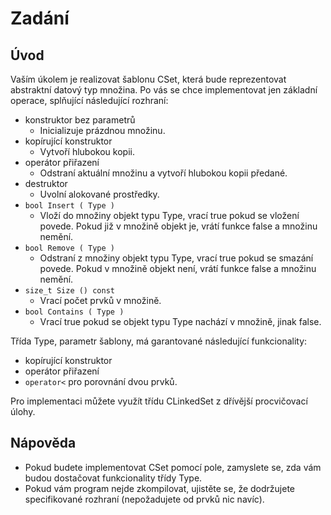 # Zadání #
## Úvod ##
Vaším úkolem je realizovat šablonu CSet, která bude reprezentovat abstraktní datový typ množina. Po vás se chce implementovat jen základní operace, splňující následující rozhraní:

- konstruktor bez parametrů
  - Inicializuje prázdnou množinu.
- kopírující konstruktor
  - Vytvoří hlubokou kopii.
- operátor přiřazení
  - Odstraní aktuální množinu a vytvoří hlubokou kopii předané.
- destruktor
  - Uvolní alokované prostředky.
- `bool Insert ( Type )`
  - Vloží do množiny objekt typu Type, vrací true pokud se vložení povede. Pokud již v množině objekt je, vrátí funkce false a množinu nemění.
- `bool Remove ( Type )`
  - Odstraní z množiny objekt typu Type, vrací true pokud se smazání povede. Pokud v množině objekt není, vrátí funkce false a množinu nemění.
- `size_t Size () const`
  - Vrací počet prvků v množině.
- `bool Contains ( Type )`
  - Vrací true pokud se objekt typu Type nachází v množině, jinak false.

Třída Type, parametr šablony, má garantované následující funkcionality:
- kopírující konstruktor
- operátor přiřazení
- `operator<` pro porovnání dvou prvků.

Pro implementaci můžete využít třídu CLinkedSet z dřívější procvičovací úlohy.

## Nápověda ##
- Pokud budete implementovat CSet pomocí pole, zamyslete se, zda vám budou dostačovat funkcionality třídy Type.
- Pokud vám program nejde zkompilovat, ujistěte se, že dodržujete specifikované rozhraní (nepožadujete od prvků nic navíc).